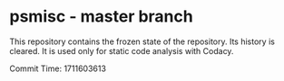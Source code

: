 # psmisc - master branch

This repository contains the frozen state of the repository.
Its history is cleared. It is used only for static code
analysis with Codacy.

Commit Time: 1711603613